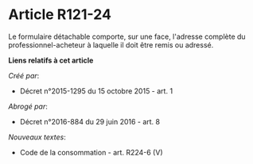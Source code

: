 # Article R121-24

Le formulaire détachable comporte, sur une face, l'adresse complète du professionnel-acheteur à laquelle il doit être remis
ou adressé.

**Liens relatifs à cet article**

_Créé par_:

  - Décret n°2015-1295 du 15 octobre 2015 - art. 1

_Abrogé par_:

  - Décret n°2016-884 du 29 juin 2016 - art. 8

_Nouveaux textes_:

  - Code de la consommation - art. R224-6 (V)
